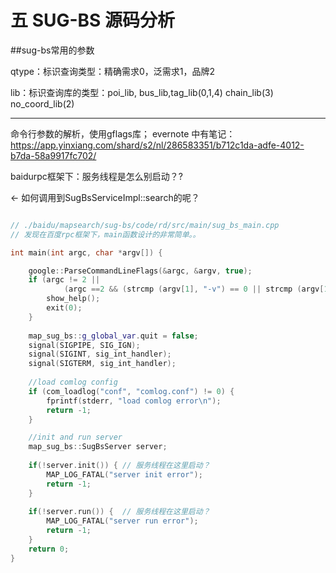 # 五 SUG-BS 源码分析




##sug-bs常用的参数

qtype：标识查询类型：精确需求0，泛需求1，品牌2


lib：标识查询库的类型：poi_lib, bus_lib,tag_lib(0,1,4) chain_lib(3) no_coord_lib(2)











---

命令行参数的解析，使用gflags库；
evernote 中有笔记： https://app.yinxiang.com/shard/s2/nl/286583351/b712c1da-adfe-4012-b7da-58a9917fc702/


baidurpc框架下：服务线程是怎么别启动？?

<- 如何调用到SugBsServiceImpl::search的呢？





``` c++

// ./baidu/mapsearch/sug-bs/code/rd/src/main/sug_bs_main.cpp
// 发现在百度rpc框架下，main函数设计的非常简单。。

int main(int argc, char *argv[]) {

    google::ParseCommandLineFlags(&argc, &argv, true);
	if (argc != 2 ||  
            (argc ==2 && (strcmp (argv[1], "-v") == 0 || strcmp (argv[1], "-h") == 0))) {    
        show_help();
        exit(0);
    }    
    
    map_sug_bs::g_global_var.quit = false;
    signal(SIGPIPE, SIG_IGN);
    signal(SIGINT, sig_int_handler);
    signal(SIGTERM, sig_int_handler);
    
    //load comlog config
    if (com_loadlog("conf", "comlog.conf") != 0) {
        fprintf(stderr, "load comlog error\n");
        return -1;
    }

    //init and run server
    map_sug_bs::SugBsServer server;
    
    if(!server.init()) { // 服务线程在这里启动？
        MAP_LOG_FATAL("server init error");     
        return -1; 
    } 
    
    if(!server.run()) {  // 服务线程在这里启动？
        MAP_LOG_FATAL("server run error");
        return -1;       
    }
    return 0;
}

```


